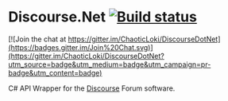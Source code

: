 ﻿# Discourse.Net [![Build status](https://ci.appveyor.com/api/projects/status/g8pvho1udinyqf0a?svg=true)](https://ci.appveyor.com/project/ChaoticLoki/discoursedotnet)

[![Join the chat at https://gitter.im/ChaoticLoki/DiscourseDotNet](https://badges.gitter.im/Join%20Chat.svg)](https://gitter.im/ChaoticLoki/DiscourseDotNet?utm_source=badge&utm_medium=badge&utm_campaign=pr-badge&utm_content=badge)

C# API Wrapper for the [Discourse](http://www.discourse.org) Forum software.
